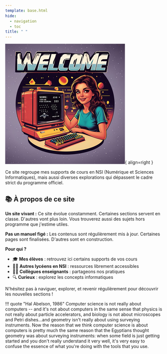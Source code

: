 ```yaml
---
template: base.html
hide:
  - navigation
  - toc
title: " "
---
```



![](welcom3.png){ align=right }

Ce site regroupe mes supports de cours en NSI (Numérique et Sciences Informatiques), mais aussi diverses explorations qui dépassent le cadre strict du programme officiel.

## 📚 À propos de ce site

**Un site vivant :** Ce site évolue constamment. Certaines sections servent en classe. D'autres vont plus loin. Vous trouverez aussi des sujets hors programme que j'estime utiles.

**Pas un manuel figé :** Les contenus sont régulièrement mis à jour. Certaines pages sont finalisées. D'autres sont en construction.


**Pour qui ?**

- 🎓 **Mes élèves** : retrouvez ici certains supports de vos cours
- 👨‍🎓 **Autres lycéens en NSI** : ressources librement accessibles
- 👨‍🏫 **Collègues enseignants** : partageons nos pratiques
- 🔍 **Curieux** : explorez les concepts informatiques

N'hésitez pas à naviguer, explorer, et revenir régulièrement pour découvrir les nouvelles sections !


!!! quote "Hal Abelson, 1986"
    Computer science is not really about computers -- and it's not about computers in the same sense that physics is not really about particle accelerators, and biology is not about microscopes and Petri dishes...and geometry isn't really about using surveying instruments. Now the reason that we think computer science is about computers is pretty much the same reason that the Egyptians thought geometry was about surveying instruments: when some field is just getting started and you don't really understand it very well, it's very easy to confuse the essence of what you're doing with the tools that you use.
